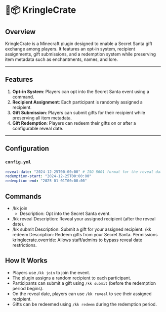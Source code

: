 # 🎄📦 KringleCrate

## Overview

KringleCrate is a Minecraft plugin designed to enable a Secret Santa gift exchange among players. It features an opt-in system, recipient assignments, gift submissions, and a redemption system while preserving item metadata such as enchantments, names, and lore.

---

## Features

1. **Opt-in System**: Players can opt into the Secret Santa event using a command.
2. **Recipient Assignment**: Each participant is randomly assigned a recipient.
3. **Gift Submission**: Players can submit gifts for their recipient while preserving all item metadata.
4. **Gift Redemption**: Players can redeem their gifts on or after a configurable reveal date.
---

## Configuration

### `config.yml`
```yaml
reveal-date: "2024-12-25T00:00:00" # ISO 8601 format for the reveal date
redemption-start: "2024-12-25T00:00:00"
redemption-end: "2025-01-01T00:00:00"
```

## Commands
* /kk join 
  * Description: Opt into the Secret Santa event.
* /kk reveal
  Description: Reveal your assigned recipient (after the reveal date).
* /kk submit
  Description: Submit a gift for your assigned recipient.
  /kk redeem
  Description: Redeem gifts from your Secret Santa.
  Permissions
  kringlecrate.override: Allows staff/admins to bypass reveal date restrictions.

## How It Works
* Players use `/kk join` to join the event. 
* The plugin assigns a random recipient to each participant. 
* Participants can submit a gift using `/kk submit` (before the redemption period begins). 
* On the reveal date, players can use `/kk reveal` to see their assigned recipient. 
* Gifts can be redeemed using `/kk redeem` during the redemption period.